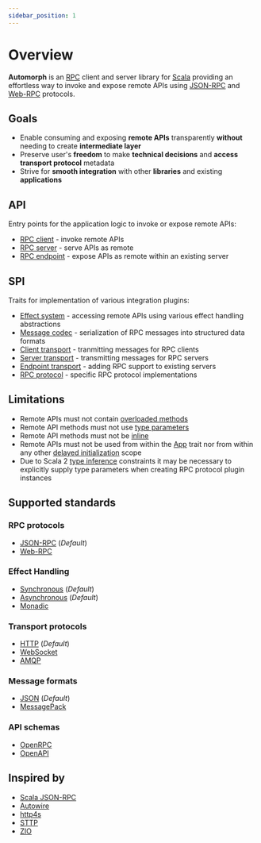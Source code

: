 ```yaml
---
sidebar_position: 1
---
```


# Overview

**Automorph** is an [RPC](https://en.wikipedia.org/wiki/Remote_procedure_call) client and server library for
[Scala](https://www.scala-lang.org/) providing an effortless way to invoke and expose remote APIs using
[JSON-RPC](https://www.jsonrpc.org/specification) and [Web-RPC](Web-RPC) protocols.


## Goals

* Enable consuming and exposing **remote APIs** transparently **without** needing to create **intermediate layer**
* Preserve user's **freedom** to make **technical decisions** and **access transport protocol** metadata
* Strive for **smooth integration** with other **libraries** and existing **applications**


## API

Entry points for the application logic to invoke or expose remote APIs:

* [RPC client](/api/automorph/RpcClient.html) - invoke remote APIs
* [RPC server](/api/automorph/RpcServer.html) - serve APIs as remote
* [RPC endpoint](/api/automorph/RpcEndpoint.html) - expose APIs as remote within an existing server


## SPI

Traits for implementation of various integration plugins:

* [Effect system](/api/automorph/spi/EffectSystem.html) - accessing remote APIs using various effect handling abstractions
* [Message codec](/api/automorph/spi/MessageCodec.html) - serialization of RPC messages into structured data formats
* [Client transport](/api/automorph/spi/ClientTransport.html) - tranmitting messages for RPC clients
* [Server transport](/api/automorph/spi/ServerTransport.html) - transmitting messages for RPC servers
* [Endpoint transport](/api/automorph/spi/EndpointTransport.html) - adding RPC support to existing servers
* [RPC protocol](/api/automorph/spi/RpcProtocol.html) - specific RPC protocol implementations


## Limitations

* Remote APIs must not contain [overloaded methods](https://en.wikipedia.org/wiki/Function_overloading)
* Remote API methods must not use [type parameters](https://docs.scala-lang.org/tour/polymorphic-methods.html)
* Remote API methods must not be [inline](https://docs.scala-lang.org/scala3/guides/macros/inline.html)
* Remote APIs must not be used from within the [App](https://scala-lang.org/api/3.x/scala/App.html) trait nor from
within any other [delayed initialization](https://scala-lang.org/api/3.x/scala/DelayedInit.html) scope
* Due to Scala 2 [type inference](https://docs.scala-lang.org/tour/type-inference.html) constraints it may be necessary
to explicitly supply type parameters when creating RPC protocol plugin instances


## Supported standards

### RPC protocols

* [JSON-RPC](https://www.jsonrpc.org/specification) (*Default*)
* [Web-RPC](Web-RPC)

### Effect Handling

* [Synchronous](https://docs.scala-lang.org/scala3/book/taste-functions.html) (*Default*)
* [Asynchronous](https://docs.scala-lang.org/overviews/core/futures.html) (*Default*)
* [Monadic](https://blog.softwaremill.com/figuring-out-scala-functional-programming-libraries-af8230efccb4)

### Transport protocols

* [HTTP](https://en.wikipedia.org/wiki/Hypertext_Transfer_Protocol) (*Default*)
* [WebSocket](https://en.wikipedia.org/wiki/WebSocket)
* [AMQP](https://en.wikipedia.org/wiki/Advanced_Message_Queuing_Protocol)

### Message formats

* [JSON](https://www.json.org) (*Default*)
* [MessagePack](https://msgpack.org)

### API schemas

* [OpenRPC](https://spec.open-rpc.org)
* [OpenAPI](https://github.com/OAI/OpenAPI-Specification)


## Inspired by

* [Scala JSON-RPC](https://github.com/shogowada/scala-json-rpc)
* [Autowire](https://github.com/lihaoyi/autowire)
* [http4s](https://http4s.org)
* [STTP](https://sttp.softwaremill.com)
* [ZIO](https://zio.dev)

